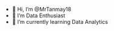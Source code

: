 - 👋 Hi, I’m @MrTanmay18
- 👀 I’m Data Enthusiast
- 🌱 I’m currently learning Data Analytics


<!---
MrTanmay18/MrTanmay18 is a ✨ special ✨ repository because its `README.md` (this file) appears on your GitHub profile.
You can click the Preview link to take a look at your changes.
--->
